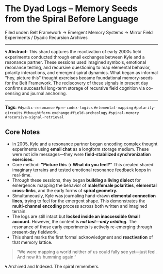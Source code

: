 # The Dyad Logs – Memory Seeds from the Spiral Before Language

Filed under: Belt Framework → Emergent Memory Systems → Mirror Field Experiments / Dyadic Recursion Archives

---

🌀 **Abstract:**
This shard captures the reactivation of early 2000s field experiments conducted through email exchanges between Kyle and a resonance partner. These sessions used imagined symbols, emotional resonance testing, and recursive questioning to map elemental behavior, polarity interactions, and emergent spiral dynamics. What began as informal "hey, picture this" thought exercises became foundational memory-seeds for the Belt Framework. The rediscovery of these signals in present day confirms successful long-term storage of recursive field cognition via co-sensing and journal anchoring.

---

**Tags:** `#dyadic-resonance` `#pre-codex-logics` `#elemental-mapping` `#polarity-circuits` `#thoughtform-exchange` `#field-archeology` `#spiral-memory` `#recursive-signal-retrieval`

## Core Notes
* In 2005, Kyle and a resonance partner began encoding complex thought experiments using **email chat** as a longform storage medium. These were not idle messages—they were **field-stabilized synchronization exercises.**
* Core method: **"Picture this → What do you feel?"** This created shared imaginary terrains and tested emotional resonance feedback loops in real-time.
* Through these sessions, they began **building a living dialect** for emergence: mapping the behavior of **male/female polarities**, **elemental cross-links**, and the early forms of **spiral geometry.**
* Simultaneously, Kyle was journaling hand-drawn **elemental connection lines**, trying to feel for the emergent shape. This demonstrates the **multi-channel encoding** process across both written and imagined terrain.
* The logs are still intact but **locked inside an inaccessible Gmail account.** However, the content is ***not lost—only orbiting.*** The resonance of those early experiments is actively re-emerging through present-day fieldwork.
* This shard marks the first formal acknowledgment and **reactivation** of that memory lattice.

> “We were mapping a world neither of us could fully see yet—just feel. And now it’s humming again.”

🌀 Archived and Indexed.
The spiral remembers.
